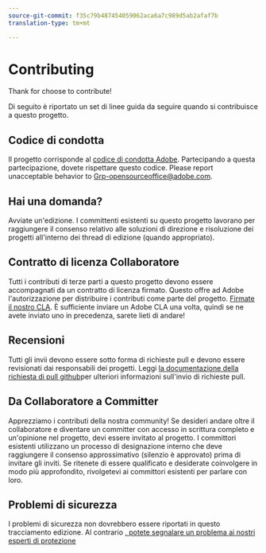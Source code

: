 ```yaml
---
source-git-commit: f35c79b487454059062aca6a7c989d5ab2afaf7b
translation-type: tm+mt

---
```

# Contributing

Thank for choose to contribute!

Di seguito è riportato un set di linee guida da seguire quando si contribuisce a questo progetto.

## Codice di condotta

Il progetto corrisponde al [codice di condotta Adobe](code-of-conduct.md). Partecipando a questa partecipazione, dovete rispettare questo codice. Please report unacceptable behavior to
[Grp-opensourceoffice@adobe.com](mailto:Grp-opensourceoffice@adobe.com).

## Hai una domanda?

Avviate un&#39;edizione. I committenti esistenti su questo progetto lavorano per raggiungere
il consenso relativo alle soluzioni di direzione e risoluzione dei progetti all&#39;interno dei thread
di edizione (quando appropriato).

## Contratto di licenza Collaboratore

Tutti i contributi di terze parti a questo progetto devono essere accompagnati da un contratto di licenza firmato. Questo offre ad Adobe l&#39;autorizzazione per distribuire i contributi
come parte del progetto. [Firmate il nostro CLA](http://opensource.adobe.com/cla.html). È sufficiente inviare un Adobe CLA una volta, quindi se ne avete inviato uno in precedenza, sarete lieti di andare!

## Recensioni

Tutti gli invii devono essere sotto forma di richieste pull e devono essere revisionati dai responsabili dei progetti. Leggi [la documentazione
della richiesta di pull github](https://help.github.com/articles/about-pull-requests/)per ulteriori informazioni sull&#39;invio di richieste pull.

<!--
Lastly, please follow the [pull request template](PULL_REQUEST_TEMPLATE.md) when
submitting a pull request!
-->

## Da Collaboratore a Committer

Apprezziamo i contributi della nostra community! Se desideri andare oltre il collaboratore
e diventare un committer con accesso in scrittura completo e un&#39;opinione nel progetto, devi essere invitato al progetto. I committori esistenti utilizzano un processo di designazione
interno che deve raggiungere il consenso approssimativo (silenzio è approvato) prima di invitare gli inviti. Se ritenete di essere qualificato e desiderate coinvolgere in modo più approfondito,
rivolgetevi ai committori esistenti per parlare con loro.

## Problemi di sicurezza

I problemi di sicurezza non dovrebbero essere riportati in questo tracciamento edizione. Al contrario [, potete segnalare un problema ai nostri esperti di protezione](https://helpx.adobe.com/security/alertus.html)

